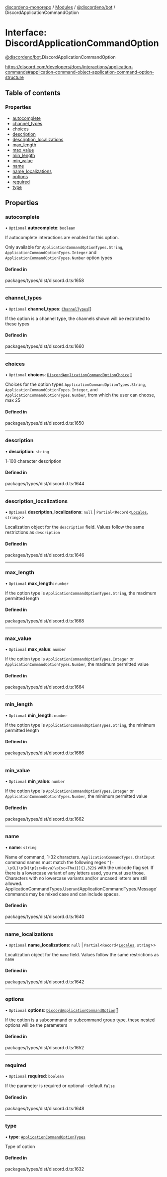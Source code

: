 [discordeno-monorepo](../README.md) / [Modules](../modules.md) / [@discordeno/bot](../modules/discordeno_bot.md) / DiscordApplicationCommandOption

# Interface: DiscordApplicationCommandOption

[@discordeno/bot](../modules/discordeno_bot.md).DiscordApplicationCommandOption

https://discord.com/developers/docs/interactions/application-commands#application-command-object-application-command-option-structure

## Table of contents

### Properties

- [autocomplete](discordeno_bot.DiscordApplicationCommandOption.md#autocomplete)
- [channel_types](discordeno_bot.DiscordApplicationCommandOption.md#channel_types)
- [choices](discordeno_bot.DiscordApplicationCommandOption.md#choices)
- [description](discordeno_bot.DiscordApplicationCommandOption.md#description)
- [description_localizations](discordeno_bot.DiscordApplicationCommandOption.md#description_localizations)
- [max_length](discordeno_bot.DiscordApplicationCommandOption.md#max_length)
- [max_value](discordeno_bot.DiscordApplicationCommandOption.md#max_value)
- [min_length](discordeno_bot.DiscordApplicationCommandOption.md#min_length)
- [min_value](discordeno_bot.DiscordApplicationCommandOption.md#min_value)
- [name](discordeno_bot.DiscordApplicationCommandOption.md#name)
- [name_localizations](discordeno_bot.DiscordApplicationCommandOption.md#name_localizations)
- [options](discordeno_bot.DiscordApplicationCommandOption.md#options)
- [required](discordeno_bot.DiscordApplicationCommandOption.md#required)
- [type](discordeno_bot.DiscordApplicationCommandOption.md#type)

## Properties

### autocomplete

• `Optional` **autocomplete**: `boolean`

If autocomplete interactions are enabled for this option.

Only available for `ApplicationCommandOptionTypes.String`, `ApplicationCommandOptionTypes.Integer` and `ApplicationCommandOptionTypes.Number` option types

#### Defined in

packages/types/dist/discord.d.ts:1658

---

### channel_types

• `Optional` **channel_types**: [`ChannelTypes`](../enums/discordeno_bot.ChannelTypes.md)[]

If the option is a channel type, the channels shown will be restricted to these types

#### Defined in

packages/types/dist/discord.d.ts:1660

---

### choices

• `Optional` **choices**: [`DiscordApplicationCommandOptionChoice`](discordeno_bot.DiscordApplicationCommandOptionChoice.md)[]

Choices for the option types `ApplicationCommandOptionTypes.String`, `ApplicationCommandOptionTypes.Integer`, and `ApplicationCommandOptionTypes.Number`, from which the user can choose, max 25

#### Defined in

packages/types/dist/discord.d.ts:1650

---

### description

• **description**: `string`

1-100 character description

#### Defined in

packages/types/dist/discord.d.ts:1644

---

### description_localizations

• `Optional` **description_localizations**: `null` \| `Partial`<`Record`<[`Locales`](../enums/discordeno_bot.Locales.md), `string`\>\>

Localization object for the `description` field. Values follow the same restrictions as `description`

#### Defined in

packages/types/dist/discord.d.ts:1646

---

### max_length

• `Optional` **max_length**: `number`

If the option type is `ApplicationCommandOptionTypes.String`, the maximum permitted length

#### Defined in

packages/types/dist/discord.d.ts:1668

---

### max_value

• `Optional` **max_value**: `number`

If the option type is `ApplicationCommandOptionTypes.Integer` or `ApplicationCommandOptionTypes.Number`, the maximum permitted value

#### Defined in

packages/types/dist/discord.d.ts:1664

---

### min_length

• `Optional` **min_length**: `number`

If the option type is `ApplicationCommandOptionTypes.String`, the minimum permitted length

#### Defined in

packages/types/dist/discord.d.ts:1666

---

### min_value

• `Optional` **min_value**: `number`

If the option type is `ApplicationCommandOptionTypes.Integer` or `ApplicationCommandOptionTypes.Number`, the minimum permitted value

#### Defined in

packages/types/dist/discord.d.ts:1662

---

### name

• **name**: `string`

Name of command, 1-32 characters.
`ApplicationCommandTypes.ChatInput` command names must match the following regex `^[-_\p{L}\p{N}\p{sc=Deva}\p{sc=Thai}]{1,32}$` with the unicode flag set.
If there is a lowercase variant of any letters used, you must use those.
Characters with no lowercase variants and/or uncased letters are still allowed.
ApplicationCommandTypes.User`and`ApplicationCommandTypes.Message` commands may be mixed case and can include spaces.

#### Defined in

packages/types/dist/discord.d.ts:1640

---

### name_localizations

• `Optional` **name_localizations**: `null` \| `Partial`<`Record`<[`Locales`](../enums/discordeno_bot.Locales.md), `string`\>\>

Localization object for the `name` field. Values follow the same restrictions as `name`

#### Defined in

packages/types/dist/discord.d.ts:1642

---

### options

• `Optional` **options**: [`DiscordApplicationCommandOption`](discordeno_bot.DiscordApplicationCommandOption.md)[]

If the option is a subcommand or subcommand group type, these nested options will be the parameters

#### Defined in

packages/types/dist/discord.d.ts:1652

---

### required

• `Optional` **required**: `boolean`

If the parameter is required or optional--default `false`

#### Defined in

packages/types/dist/discord.d.ts:1648

---

### type

• **type**: [`ApplicationCommandOptionTypes`](../enums/discordeno_bot.ApplicationCommandOptionTypes.md)

Type of option

#### Defined in

packages/types/dist/discord.d.ts:1632
